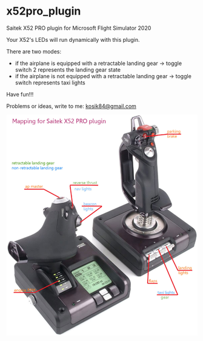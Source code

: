 # x52pro_plugin

Saitek X52 PRO plugin for Microsoft Flight Simulator 2020

Your X52's LEDs will run dynamically with this plugin.

There are two modes:
- if the airplane is equipped with a retractable landing gear -> toggle switch 2 represents the landing gear state
- if the airplane is not equipped with a retractable landing gear -> toggle switch represents taxi lights

Have fun!!!

Problems or ideas, write to me: kosik84@gmail.com

![alt text](x52plugin_map.jpg)
